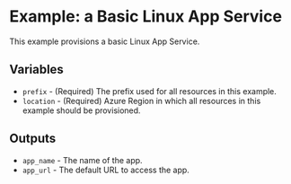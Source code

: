 # Example: a Basic Linux App Service

This example provisions a basic Linux App Service.

## Variables

- `prefix` - (Required) The prefix used for all resources in this example.
- `location` - (Required) Azure Region in which all resources in this example should be provisioned.

## Outputs

- `app_name` - The name of the app.
- `app_url` - The default URL to access the app.
